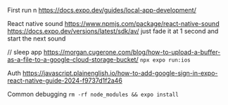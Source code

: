 First run n
https://docs.expo.dev/guides/local-app-development/

React native sound
https://www.npmjs.com/package/react-native-sound
https://docs.expo.dev/versions/latest/sdk/av/ just fade it at 1 second and start the next sound

// sleep app
https://morgan.cugerone.com/blog/how-to-upload-a-buffer-as-a-file-to-a-google-cloud-storage-bucket/
`npx expo run:ios`

Auth
https://javascript.plainenglish.io/how-to-add-google-sign-in-expo-react-native-guide-2024-f9737d1f2a46

Common debugging
`rm -rf node_modules && expo install`
